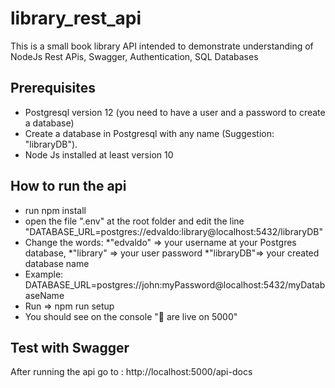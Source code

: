 # library_rest_api
This is a small book library API intended to demonstrate understanding of NodeJs Rest APis, Swagger, Authentication, SQL Databases

## Prerequisites
 * Postgresql version  12 (you need to have a user and a password to create a database)
 * Create a database in Postgresql with any name (Suggestion: "libraryDB").
 * Node Js installed at least version 10

## How to run the api
 * run npm install
 * open the file ".env" at the root folder and edit the line "DATABASE_URL=postgres://edvaldo:library@localhost:5432/libraryDB"
 * Change the words: 
    *"edvaldo" => your username at your Postgres database, 
    *"library" => your user password
    *"libraryDB"=> your created database name
 * Example: DATABASE_URL=postgres://john:myPassword@localhost:5432/myDatabaseName
 * Run => npm run setup
 * You should see on the console "🚀 are live on 5000"


## Test with Swagger
After running the api go to : http://localhost:5000/api-docs
